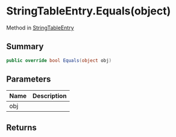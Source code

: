 # StringTableEntry.Equals(object)

Method in [StringTableEntry](/api/csharp/yarn.unity.stringtableentry.md)

## Summary



```csharp
public override bool Equals(object obj)
```

## Parameters

|Name|Description|
|:---|:---|
|obj||

## Returns



